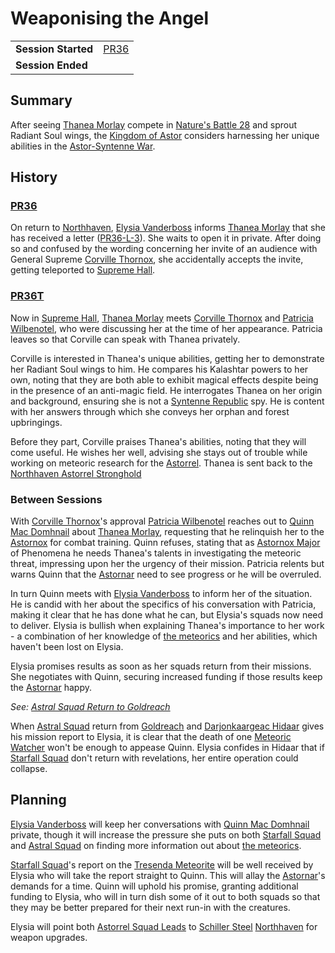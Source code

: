 # Weaponising the Angel

|||
| --- | --- |
| **Session Started** | [PR36](../sessions/PR36.md) | storyline.2
| **Session Ended** | |

## Summary

After seeing [Thanea Morlay](../characters/thanea-morlay.md) compete in [Nature's Battle 28](ended/natures-battle-28.md) and sprout Radiant Soul wings, the [Kingdom of Astor](../civilisations/kingdom-of-astor/kingdom-of-astor.md) considers harnessing her unique abilities in the [Astor-Syntenne War](../history/events/astor-syntenne-war.md).

## History

### [PR36](../sessions/PR36.md)

On return to [Northhaven](../places/cities/northhaven.md), [Elysia Vanderboss](../characters/elysia-vanderboss.md) informs [Thanea Morlay](../characters/thanea-morlay.md) that she has received a letter ([PR36-L-3](../letters/PR36-L-3.md)). She waits to open it in private. After doing so and confused by the wording concerning her invite of an audience with General Supreme [Corville Thornox](../characters/corville-thornox.md), she accidentally accepts the invite, getting teleported to [Supreme Hall](../places/buildings/supreme-hall.md).

### [PR36T](../sessions/PR36T.md)

Now in [Supreme Hall](../places/buildings/supreme-hall.md), [Thanea Morlay](../characters/thanea-morlay.md) meets [Corville Thornox](../characters/corville-thornox.md) and [Patricia Wilbenotel](../characters/patricia-wilbenotel.md), who were discussing her at the time of her appearance. Patricia leaves so that Corville can speak with Thanea privately.

Corville is interested in Thanea's unique abilities, getting her to demonstrate her Radiant Soul wings to him. He compares his Kalashtar powers to her own, noting that they are both able to exhibit magical effects despite being in the presence of an anti-magic field. He interrogates Thanea on her origin and background, ensuring she is not a [Syntenne Republic](../civilisations/syntenne-republic/syntenne-republic.md) spy. He is content with her answers through which she conveys her orphan and forest upbringings.

Before they part, Corville praises Thanea's abilities, noting that they will come useful. He wishes her well, advising she stays out of trouble while working on meteoric research for the [Astorrel](../organisations/government/astorrel/astorrel.md). Thanea is sent back to the [Northhaven Astorrel Stronghold](../places/strongholds/northhaven-astorrel-stronghold.md)

### Between Sessions

With [Corville Thornox](../characters/corville-thornox.md)'s approval [Patricia Wilbenotel](../characters/patricia-wilbenotel.md) reaches out to [Quinn Mac Domhnail](../characters/quinn-mac-domhnail.md) about [Thanea Morlay](../characters/thanea-morlay.md), requesting that he relinquish her to the [Astornox](../organisations/government/astornox/astornox.md) for combat training. Quinn refuses, stating that as [Astornox Major](../organisations/government/astornox/ranks/astornox-major.md) of Phenomena he needs Thanea's talents in investigating the meteoric threat, impressing upon her the urgency of their mission. Patricia relents but warns Quinn that the [Astornar](../organisations/government/astornar.md) need to see progress or he will be overruled.

In turn Quinn meets with [Elysia Vanderboss](../characters/elysia-vanderboss.md) to inform her of the situation. He is candid with her about the specifics of his conversation with Patricia, making it clear that he has done what he can, but Elysia's squads now need to deliver. Elysia is bullish when explaining Thanea's importance to her work - a combination of her knowledge of [the meteorics](../lineages/the-meteorics.md) and her abilities, which haven't been lost on Elysia.

Elysia promises results as soon as her squads return from their missions. She negotiates with Quinn, securing increased funding if those results keep the [Astornar](../organisations/government/astornar.md) happy.

*See: [Astral Squad Return to Goldreach](astral-squad-return-to-goldreach.md)*

When [Astral Squad](../organisations/government/astorrel/squads/astral-squad.md) return from [Goldreach](../civilisations/kingdom-of-astor/SETTLEMENTS/GOLDREACH/README.md) and [Darjonkaargeac Hidaar](../characters/darjonkaargeac-hidaar.md) gives his mission report to Elysia, it is clear that the death of one [Meteoric Watcher](../creatures/meteoric-watcher.md) won't be enough to appease Quinn. Elysia confides in Hidaar that if [Starfall Squad](../organisations/government/astorrel/squads/starfall-squad.md) don't return with revelations, her entire operation could collapse.

## Planning

[Elysia Vanderboss](../characters/elysia-vanderboss.md) will keep her conversations with [Quinn Mac Domhnail](../characters/quinn-mac-domhnail.md) private, though it will increase the pressure she puts on both [Starfall Squad](../organisations/government/astorrel/squads/starfall-squad.md) and [Astral Squad](../organisations/government/astorrel/squads/astral-squad.md) on finding more information out about [the meteorics](../lineages/the-meteorics.md).

[Starfall Squad](../organisations/government/astorrel/squads/starfall-squad.md)'s report on the [Tresenda Meteorite](../items/meteoric/meteorites/tresenda-meteorite.md) will be well received by Elysia who will take the report straight to Quinn. This will allay the [Astornar](../organisations/government/astornar.md)'s demands for a time. Quinn will uphold his promise, granting additional funding to Elysia, who will in turn dish some of it out to both squads so that they may be better prepared for their next run-in with the creatures.

Elysia will point both [Astorrel Squad Leads](../organisations/government/astorrel/ranks/astorrel-squad-lead.md) to [Schiller Steel](../items/schiller-steel.md) [Northhaven](../places/cities/northhaven.md) for weapon upgrades.
